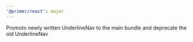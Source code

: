 ```yaml
---
'@primer/react': major
---
```


Promoto newly written UnderlineNav to the main bundle and deprecate the old UnderlineNav

